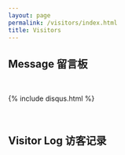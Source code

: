 ```yaml
---
layout: page
permalink: /visitors/index.html
title: Visitors
---
```


## Message 留言板

<br>

{% include disqus.html %} 

<br>

## Visitor Log 访客记录

<br>

<div class="stat"><script type="text/javascript" id="clstr_globe" src="//clustrmaps.com/globe.js?d=tGZ_4852x6Mm-PPomoo98e4y_CI8D9TmioGTO03Daik"></script></div>

<br>
